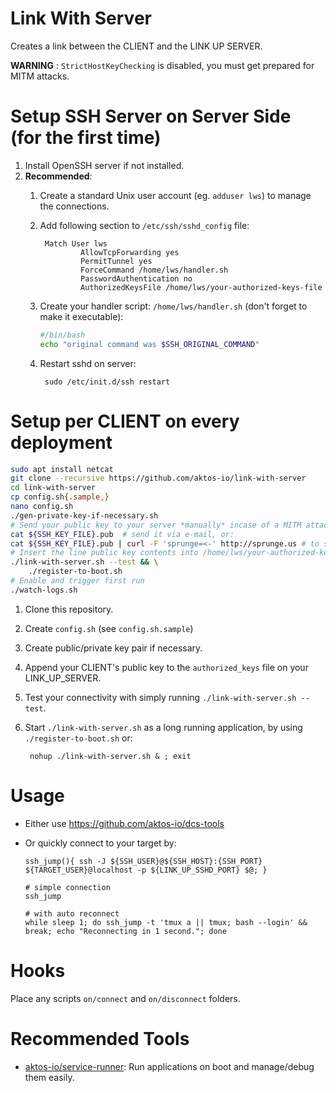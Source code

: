 # Link With Server

Creates a link between the CLIENT and the LINK UP SERVER.

**WARNING** : `StrictHostKeyChecking` is disabled, you must get prepared for MITM attacks.


# Setup SSH Server on Server Side (for the first time)

1. Install OpenSSH server if not installed.
2. **Recommended**:
    1. Create a standard Unix user account (eg. `adduser lws`) to manage the connections.
    2. Add following section to `/etc/ssh/sshd_config` file:
        
            Match User lws
                    AllowTcpForwarding yes
                    PermitTunnel yes
                    ForceCommand /home/lws/handler.sh  
                    PasswordAuthentication no
                    AuthorizedKeysFile /home/lws/your-authorized-keys-file
                    
    3. Create your handler script: `/home/lws/handler.sh` (don't forget to make it executable):

       ```bash
       #/bin/bash
       echo "original command was $SSH_ORIGINAL_COMMAND"
       ```

    3. Restart sshd on server:

            sudo /etc/init.d/ssh restart


# Setup per CLIENT on every deployment

```bash
sudo apt install netcat
git clone --recursive https://github.com/aktos-io/link-with-server
cd link-with-server
cp config.sh{.sample,}
nano config.sh
./gen-private-key-if-necessary.sh 
# Send your public key to your server *manually* incase of a MITM attack. 
cat ${SSH_KEY_FILE}.pub  # send it via e-mail, or: 
cat ${SSH_KEY_FILE}.pub | curl -F 'sprunge=<-' http://sprunge.us # to share via an external service.
# Insert the line public key contents into /home/lws/your-authorized-keys-file 
./link-with-server.sh --test && \
    ./register-to-boot.sh
# Enable and trigger first run
./watch-logs.sh
```

1. Clone this repository. 
2. Create `config.sh` (see `config.sh.sample`)
3. Create public/private key pair if necessary.
4. Append your CLIENT's public key to the `authorized_keys` file on your LINK_UP_SERVER. 
5. Test your connectivity with simply running `./link-with-server.sh --test`.
6. Start `./link-with-server.sh` as a long running application, by using `./register-to-boot.sh` or: 

        nohup ./link-with-server.sh & ; exit 
        
# Usage

* Either use https://github.com/aktos-io/dcs-tools
* Or quickly connect to your target by: 

      ssh_jump(){ ssh -J ${SSH_USER}@${SSH_HOST}:{SSH_PORT} ${TARGET_USER}@localhost -p ${LINK_UP_SSHD_PORT} $@; }

      # simple connection
      ssh_jump 
      
      # with auto reconnect
      while sleep 1; do ssh_jump -t 'tmux a || tmux; bash --login' && break; echo "Reconnecting in 1 second."; done  

# Hooks

Place any scripts `on/connect` and `on/disconnect` folders.

# Recommended Tools

* [aktos-io/service-runner](https://github.com/aktos-io/service-runner): Run applications on boot and manage/debug them easily.
